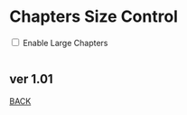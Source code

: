 <script src="../../jquery.min.js"></script>
<script src="../../qrcodeborder.js"></script>
<style>
        #qrcode{
            width: 100%;
        }
        div{
            width: 100%;
            display: inline-block;
        }
</style>

# Chapters Size Control

<input type="checkbox" id="lc" value="t"> Enable Large Chapters <br>
<center>
<div id="qrcode"></div>
<br>
</center>
        
## ver 1.01
[BACK](..)

<script>
var once = true;
var qrcode;
var cmd = "";

function makeQR() 
{	
  if(once == true)
  {
    qrcode = new QRCode(document.getElementById("qrcode"), 
    {
      text : "",
      width : 360,
      height : 360,
      correctLevel : QRCode.CorrectLevel.M
    });
    once = false;
	
    if(document.getElementById("lc") != null)
    {
      if(document.getElementById("lc").checked = true;
    }
  }
}

function timeLoop()
{
  if(document.getElementById("lc") != null)
  {
    if(document.getElementById("lc").checked == true)
    {
      cmd = "!M64BT=1";
    }
    else
    {
      cmd = "!M64BT=0";
    }
  }
  else
  {
    cmd = "!M64BT=0";
  }

  qrcode.clear(); 
  qrcode.makeCode(cmd);
  var t = setTimeout(timeLoop, 50);
}

function myReloadFunction() {
  location.reload();
}

makeQR();
timeLoop();

</script>
